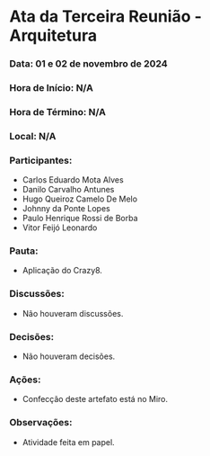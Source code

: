 # Ata da Terceira Reunião - Arquitetura

### Data: 01 e 02 de novembro de 2024

### Hora de Início: N/A

### Hora de Término: N/A

### Local: N/A

### Participantes:

- Carlos Eduardo Mota Alves
- Danilo Carvalho Antunes
- Hugo Queiroz Camelo De Melo 
- Johnny da Ponte Lopes
- Paulo Henrique Rossi de Borba
- Vitor Feijó Leonardo 

### Pauta:

* Aplicação do Crazy8.

### Discussões:

* Não houveram discussões.

### Decisões:

* Não houveram decisões.

### Ações:

* Confecção deste artefato está no Miro.

### Observações:

* Atividade feita em papel.